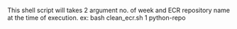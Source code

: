 This shell script will takes 2 argument no. of week and ECR repository name at the time of execution.
ex: bash clean_ecr.sh 1 python-repo
